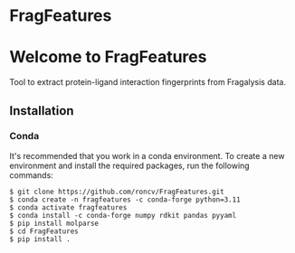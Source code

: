 # FragFeatures

# Welcome to FragFeatures

Tool to extract protein-ligand interaction fingerprints from Fragalysis data.

## Installation

### Conda

It's recommended that you work in a conda environment. To create a new environment and install the required packages, run the following commands:
```{bash}
$ git clone https://github.com/roncv/FragFeatures.git
$ conda create -n fragfeatures -c conda-forge python=3.11
$ conda activate fragfeatures
$ conda install -c conda-forge numpy rdkit pandas pyyaml
$ pip install molparse
$ cd FragFeatures
$ pip install .
```
